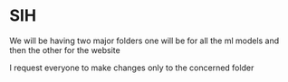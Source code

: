 # SIH

We will be having two major folders one will be for all the ml models and then the other for the website

I request everyone to make changes only to the concerned folder
